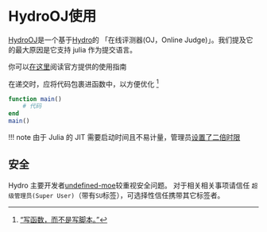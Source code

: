 # HydroOJ使用
[HydroOJ](https://hydro.ac/)是一个基于[Hydro](https://github.com/hydro-dev/Hydro)的 「在线评测器(OJ，Online Judge)」。我们提及它的最大原因是它支持 julia 作为提交语言。

你可以[在这里](https://hydro.ac/discuss/6080b1d93c27ccf0adb34216)阅读官方提供的使用指南

在递交时，应将代码包裹进函数中，以方便优化 [^1]
```jl
function main()
	# 代码
end
main()
```

!!! note
	由于 Julia 的 JIT 需要启动时间且不易计量，管理员[设置了二倍时限](https://github.com/hydro-dev/Hydro/issues/306#issuecomment-1038054807)

## 安全
Hydro 主要开发者[undefined-moe](https://github.com/undefined-moe)较重视安全问题。
对于相关相关事项请信任 `超级管理员(Super User)`（带有`SU`标签），可选择性信任携带其它标签者。

[^1]: [“写函数，而不是写脚本。”](https://docs.juliacn.com/latest/manual/performance-tips/#%E5%BD%B1%E5%93%8D%E6%80%A7%E8%83%BD%E7%9A%84%E5%85%B3%E9%94%AE%E4%BB%A3%E7%A0%81%E5%BA%94%E8%AF%A5%E5%9C%A8%E5%87%BD%E6%95%B0%E5%86%85%E9%83%A8)
